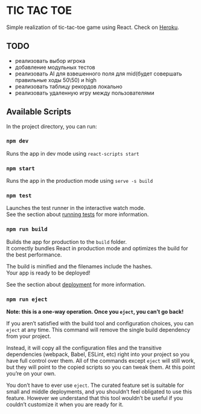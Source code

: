 # TIC TAC TOE

Simple realization of tic-tac-toe game using React. Check on [Heroku](https://eugenes-tic-tac-toe.herokuapp.com/).

## TODO

* реализовать выбор игрока
* добавление модульных тестов
* реализовать AI для взвешенного поля для mid(будет совершать правильные ходы 50\50) и high
* реализовать таблицу рекордов локально
* реализовать удаленную игру между пользователями

## Available Scripts

In the project directory, you can run:

### `npm dev`

Runs the app in dev mode using `react-scripts start`

### `npm start`

Runs the app in the production mode using `serve -s build`

### `npm test`

Launches the test runner in the interactive watch mode.\
See the section about [running tests](https://facebook.github.io/create-react-app/docs/running-tests) for more information.

### `npm run build`

Builds the app for production to the `build` folder.\
It correctly bundles React in production mode and optimizes the build for the best performance.

The build is minified and the filenames include the hashes.\
Your app is ready to be deployed!

See the section about [deployment](https://facebook.github.io/create-react-app/docs/deployment) for more information.

### `npm run eject`

**Note: this is a one-way operation. Once you `eject`, you can’t go back!**

If you aren’t satisfied with the build tool and configuration choices, you can `eject` at any time. This command will remove the single build dependency from your project.

Instead, it will copy all the configuration files and the transitive dependencies (webpack, Babel, ESLint, etc) right into your project so you have full control over them. All of the commands except `eject` will still work, but they will point to the copied scripts so you can tweak them. At this point you’re on your own.

You don’t have to ever use `eject`. The curated feature set is suitable for small and middle deployments, and you shouldn’t feel obligated to use this feature. However we understand that this tool wouldn’t be useful if you couldn’t customize it when you are ready for it.
